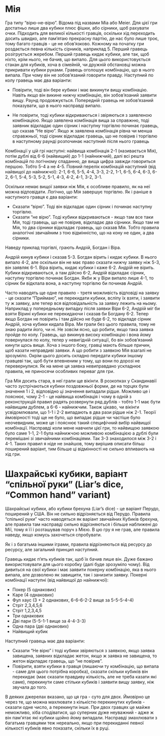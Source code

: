 # Мія

Гра типу “вірю-не-вірю”.
Відома під назвами Mia або Meier. 
Для цієї гри достатньо лише два кубики плюс фішки, або сірники, щоб рахувати очки. 
Підходить для великої кількості гравців, оскільки хід переходить досить швидко, але пам’ятаю прекрасну партію, де нас було лише троє, тому багато гравців - це не обов’язково.
Кожному на початку гри роздається певна кількість сірників, наприклад 5. 
Перший гравець розігрується жеребом.
Перший гравець кидає кубики, але так, щоб ніхто, крім нього, не бачив, що випало. 
Для цього використовується стакан для кубиків, хоча в сімейній, чи дружній обстановці можна прикривати кубики руками. 
Гравець оголошує комбінацію, що в нього випала. 
При чому він не зобов’язаний говорити правду. 
Наступний по колу гравець має два варіанти:

 - Повірити, тоді він бере кубики і має викинути вищу комбінацію. 
	Навіть якщо він викине нижчу комбінацію, він зобов’язаний заявити вищу. 
	Раунд продовжується. 
	Попередній гравець не зобов’язаний показувати, що в нього насправді випало. 

 - Не повірити, тоді кубики відкриваються і звіряються з заявленою комбінацією. 
	Якщо заявлена комбінація вища за справжню, тоді заявник відкладає один сірник і наступну торгівлю починає гравець, що сказав “Не вірю”. 
	Якщо ж заявлена комбінація рівна чи менша справжньої, тоді сірник відкладає гравець, що не повірив і торгівлю в наступному раунді розпочинає наступний після нього гравець

Комбінації у цій грі наступні: найвища комбінація 2-1 (називається Мія), потім дублі від 6-6 (найвищий) до 1-1 (найнижчий), далі всі решта комбінацій по логічному спаданню, де вища цифра завжди говориться першою. 
Тобто 5-4 а не 4-5.
Повний перелік комбінацій наступний (від найвищої до найнижчої): 2-1, 6-6, 5-5, 4-4, 3-3, 2-2, 1-1, 6-5, 6-4, 6-3, 6-2, 6-1, 5-4, 5-3, 5-2, 5-1, 4-3, 4-2, 4-1, 3-2, 3-1.

Оскільки немає вищої заявки ніж Мія, є особливе правило, як на неї можна відповідати. 
Логічно, що Мія завершує торгівлю. 
Як і раніше в наступного гравця є два варіанти:
 - Сказати “вірю”. 
	Тоді він відкладає один сірник і починає наступну торгівлю.
 - Сказати “не вірю”. 
	Тоді кубики відкриваються - якщо там все таки Мія, тоді гравець, що не повірив, відкладає два сірники. 
	Якщо там не Мія, то два сірники відкладає гравець, що сказав Мія. 
	Тобто правила аналогічні звичайним з тою відмінністю, що на кону не один, а два сірники.

Наведу приклад торгівлі, грають Андрій, Богдан і Віра.

Андрій кинув кубики і сказав 5-3. 
Богдан вірить і кидає кубики. 
В нього випало 4-2, але оскільки він не має право сказати нижчу заявку ніж 5-3, він заявляє 6-1. 
Віра вірить, кидає кубики і каже 6-2. 
Андрій не вірить. 
Кубики відкриваються, а там дійсно 6-2, Андрій відкладає сірник, наступну торгівлю починає Богдан. 
Якби ж у Віри випало лише 4-1, то сірник би відклала вона, а наступну торгівлю би починав Андрій.

Часто наводять ще одне правило - третя можливість відповіді на заявку - це сказати “Приймаю”, не перекидати кубики, всліпу їх взяти, і заявити ту ж заявку, але тепер вся відповідальність за заявку лежить на ньому. 
Наприклад у попередньому випадку після заявки Віри 6-2, Андрій міг би взяти Вірині кубики не перекидаючи і сказав би Богдану 6-2. 
Тепер якщо Богдан не повірить і там дійсно не буде 6-2, то відкладе сірник Андрій, хоча кубики кидала Віра. 
Ми грали без цього правила, тому не знаю радити його, чи ні. 
Не зовсім ясно, що робити, якщо така заявка пройде по колу. 
Гравець, що викинув високу комбінацію і вона йому повернулася по колу, тепер у невигідній ситуації, бо він зобов’язаний кинути щось вище. 
Хоча з іншого боку, гравці мають більше причин, щоб казати неправдиві заявки. 
А що робити з заявкою Мія взагалі не зрозуміло. 
Окрім цього досить складно передати кубики іншому гравцеві так, щоб бути впевненим у тому, що вони по дорозі не перевернулися. 
Як на мене ця заявка невиправдано ускладнює правила, не приносячи особливих переваг для гри.

Гра Мія досить стара, в неї грали ще вікінги. 
В розкопках у Скандинавії часто зустрічаються кубики поздовжньої форми, де на торцях були значення 1 і 2, відповідно ці значення випадали рідше. 
Можливо це і пояснює, чому 2-1 - це найвища комбінація і чому в одній з реконструкцій правил радять розвернути ряд дублів - тобто 1-1 має бути найвищим дублем, а 6-6 - найнижчим. 
Також цікаво, чи вікінги усвідомлювали, що 1-1 і 2-2 випадають в два рази рідше ніж 2-1. 
Теорії ймовірності тоді ще не було, що випадає рідше чи частіше було неочевидним, може це і пояснює такий специфічний вибір найвищої комбінації. 
Насправді коли мене навчили цієї гри, то найвищою заявкою було саме 1-1, 2-1 була найнижчою можливою комбінацією а дублі були перемішані зі звичайними комбінаціями. 
Так 3-3 знаходилося між 3-2 і 4-1. 
Таких правил я ніде не знайшов, тому вирішив описати більш поширений варіант, тим більше ці відмінності не сильно впливають на хід гри.

# Шахрайські кубики, варіант “спільної руки” (Liar’s dice, “Common hand” variant)

Шахрайські кубики, або кубики брехуна (Liar’s dice) - це варіант Перудо, поширений у США. 
Він не сильно відрізняється від Перудо. 
Правила “спільної руки” часто наводяться як варіант звичайних Кубиків брехуна, але правила там насправді сильно відрізняються і більше наближені до Мії, тому я її і розташував поруч з Мією. 
В цю гру я не грав, але правила наведу, якщо комусь захочеться спробувати.

Як і з багатьма іншими іграми, правила відрізняються від ресурсу до ресурсу, але загальний принцип наступний. 

Гравець кидає п’ять кубиків так, щоб їх бачив лише він. 
Дуже бажано використовувати для цього коробку (далі буде зрозуміло чому). 
Від дивиться на свої кубики і має заявити покерну комбінацію, яка в нього випала, але дозволено як завищити, так і занизити заявку. 
Покерні комбінації наступні (від найвищої до найнижчої):

 - Покер (5 однакових)
 - Каре (4 однакових)
 - Фул хаус (3 + 2 однакових, 6-6-6-2-2 вище за 5-5-5-4-4)
 - Стріт 2,3,4,5,6
 - Стріт 1,2,3,4,5
 - Три однакових
 - Дві пари (5-5-1-1 вище за 4-4-3-3)
 - Одна пара (дві однакових)
 - Найвищий кубик
 
Наступний гравець має два варіанти:

 - Сказати “Не вірю” і тоді кубики звіряються з заявкою, якщо заявка завищена, заявних відкладає жетон, якщо ж заявка не завищена, то жетон відкладає гравець, що “не повірив”.
 - Повірити, взяти кубики в гравця (лишаючи ту комбінацію, що випала - саме для цього потрібна коробка), сказати скільки кубиків він перекидає (має сказати правдиву кількість, але не треба казати які саме), перекинути саме стільки кубиків і заявити вищу заявку, ніж звучала до того.

В деяких джерелах вказано, що ця гра - суто для двох. 
Ймовірно це через те, що можна махлювати з кількістю перекинутих кубиків - сказати одне число, а перекинути інше. 
При двох гравцях це майже неможливо, хіба сподіватися, що суперник дуже неуважний - адже ж він пам'ятає які кубики щойно йому випадали. 
Насправді змахлювати з багатьма гравцями теж нереально, якщо при перекиданні певної кількості кубиків явно показати, скільки їх в руці.
